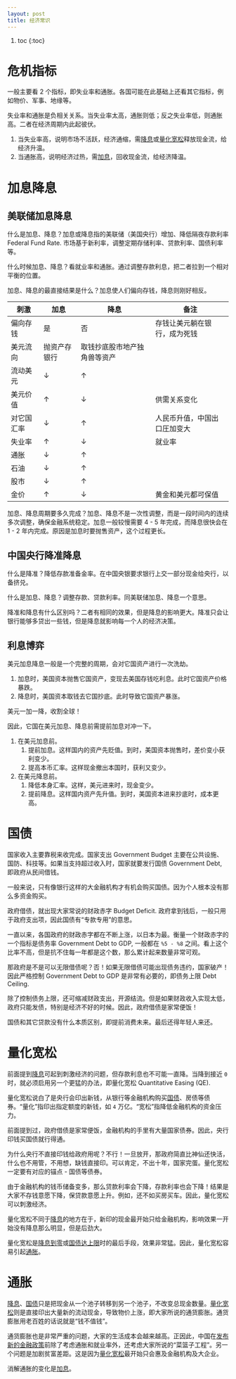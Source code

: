 ```yaml
---
layout: post
title: 经济常识
---
```


1. toc
{:toc}

# 危机指标 #

一般主要看 2 个指标，即失业率和通胀。各国可能在此基础上还看其它指标，例如物价、军事、地缘等。

失业率和通胀是负相关关系。当失业率太高，通胀则低；反之失业率低，则通胀高。二者在经济周期内此起彼伏。

1. 当失业率高，说明市场不活跃，经济通缩，需[降息](#加息降息)或[量化宽松](#量化宽松)释放现金流，给经济升温。
2. 当通胀高，说明经济过热，需[加息](#加息降息)，回收现金流，给经济降温。

# 加息降息 #

## 美联储加息降息 ##

什么是加息、降息？加息或降息指的美联储（美国央行）增加、降低隔夜存款利率 Federal Fund Rate. 市场基于新利率，调整定期存储利率、贷款利率、国债利率等。

什么时候加息、降息？看就业率和通胀。通过调整存款利息，把二者拉到一个相对平衡的位置。

加息、降息的最直接结果是什么？加息使人们偏向存钱，降息则刚好相反。

| 刺激 | 加息 | 降息 | 备注 |
| ---  | ---  | ---  | --- |
| 偏向存钱 | 是 | 否 | 存钱让美元躺在银行，成为死钱 |
| 美元流向 | 抛资产存银行 | 取钱抄底股市地产独角兽等资产 | |
| 流动美元 | ↓ | ↑ | |
| 美元价值 | ↑ | ↓ | 供需关系变化 |
| 对它国汇率 | ↓ | ↑ | 人民币升值，中国出口圧加变大 |
| 失业率 | ↑ | ↓ | 就业率 |
| 通胀 | ↓ | ↑ | |
| 石油 | ↓ | ↑ | |
| 股市 | ↓ | ↑ | |
| 金价 | ↑ | ↓ | 黄金和美元都可保值 |

加息、降息周期要多久完成？加息、降息不是一次性调整，而是一段时间内的连续多次调整，确保金融系统稳定。加息一般较慢需要 4 - 5 年完成，而降息很快会在 1 - 2 年内完成。原因是加息时要抛售资产，这个过程更长。

## 中国央行降准降息 ##

什么是降准？降低存款准备金率。在中国央银要求银行上交一部分现金给央行，以备挤兑。

什么是加息、降息？调整存款、贷款利率。同美联储加息、降息一个意思。

降准和降息有什么区别吗？二者有相同的效果，但是降息的影响更大。降准只会让银行能够多贷出一些钱，但是降息就影响每一个人的经济决策。

## 利息博弈 ##

美元加息降息一般是一个完整的周期，会对它国资产进行一次洗劫。

1. 加息时，美国资本抛售它国资产，变现去美国存钱吃利息。此时它国资产价格暴跌。
2. 降息时，美国资本取钱去它国抄底。此时导致它国资产暴涨。

美元一加一降，收割全球！

因此，它国在美元加息、降息前需提前加息对冲一下。

1. 在美元加息前。
   1. 提前加息。这样国内的资产先贬值。到时，美国资本抛售时，差价变小获利变少。
   2. 提高本币汇率。这样现金撤出本国时，获利又变少。
2. 在美元降息前。
   1. 降低本身汇率。这样，美元进来时，现金变少。
   2. 提前降息。这样国内资产先升值。到时，美国资本进来抄底时，成本更高。
   
# 国债 #

国家收入主要靠税来收完成。国家支出 Government Budget 主要在公共设施、国防、科技等。如果当支持超过收入时，国家就要发行国债 Government Debt, 即政府从民间借钱。

一般来说，只有像银行这样的大金融机构才有机会购买国债。因为个人根本没有那么多资金购买。

政府借债，就出现大家常说的财政赤字 Budget Deficit. 政府拿到钱后，一般只用于政府支出项，因此国债有“专款专用”的意思。

一直以来，各国政府的财政赤字都在不断上涨，以日本为最。衡量一个财政赤字的一个指标是债务率 Government Debt to GDP, 一般都在 `%5 - %8` 之间。看上这个比率不高，但是抗不住每一年都是这个数，那么累计起来数量非常可观。

那政府是不是可以无限借债呢？否！如果无限借债可能出现债务违约，国家破产！因此严格控制 Government Debt to GDP 是非常有必要的，即债务上限 Debt Ceiling.

除了控制债务上限，还可缩减财政支出，开源结流。但是如果财政收入实现太低，政府只能发债，特别是经济不好的时候。因此，政府借债是家常便饭！

国债和其它贷款没有什么本质区别，即提前消费未来。最后还得年轻人来还。

# 量化宽松 #

前面提到[降息](#加息降息)可起到刺激经济的问题，但存款利息也不可能一直降。当降到接近 `0` 时，就必须启用另一个更猛的办法，即量化宽松 Quantitative Easing (QE).

量化宽松说白了是央行会印出新钱，从银行等金融机构购买[国债](#国债)、房债等债券。“量化”指印出指定额度的新钱，如 `4` 万亿。“宽松”指降低金融机构的资金压力。

前面提到过，政府借债是家常便饭，金融机构的手里有大量国家债券。因此，央行印钱买国债就行得通。

为什么央行不直接印钱给政府用呢？不行！一旦放开，那政府简直比神仙还快活，什么也不用管，不用想，缺钱直接印。可以肯定，不出十年，国家完蛋。量化宽松一定要有对应的锚点 - 国债等债券。

由于金融机构的钱币储备变多，那么贷款利率会下降，存款利率也会下降！结果是大家不存钱意愿下降，保贷款意愿上升。例如，还不如买房买车。因此，量化宽松可以刺激经济。

量化宽松不同于[降息](#加息降息)的地方在于，新印的现金最开始只给金融机构，影响效果一开始没有降息那么明显，但是后劲大。

量化宽松是[降息到零](#加息降息)或[国债达上限](#国债)时的最后手段，效果非常猛。因此，量化宽松容易引起[通胀](#通胀)。

# 通胀 #

[降息](#加息降息)、[国债](#国债)只是把现金从一个池子转移到另一个池子，不改变总现金数量。[量化宽松](#量化宽松)则是直接印出大量新的流动现金，导致物价上涨，即大家所说的通货膨胀。通货膨胀用老百姓的话说就是“钱不值钱”。

通货膨胀也是非常严重的问题，大家的生活成本会越来越高。正因此，中国在[发布新的金融政策](#经济指标)前除了考虑通胀和就业率外，还考虑大家所说的“菜篮子工程”。另一个问题是加剧贫富差距。这是因为[量化宽松](#量化宽松)最开始只会惠及金融机构及大企业。

消解通胀的变化是[加息](#加息降息)。
